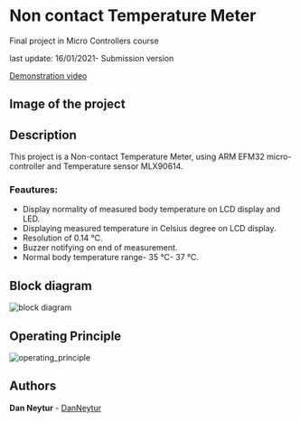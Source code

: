 # Non contact Temperature Meter
Final project in Micro Controllers course

last update: 16/01/2021- Submission version

[Demonstration video](https://www.youtube.com/watch?v=YVD9625Q05o&ab_channel=danneytur)

## Image of the project


## Description

This project is a Non-contact Temperature Meter, using ARM EFM32 micro-controller and Temperature sensor MLX90614.

### Feautures:

* Display normality of measured body temperature on LCD display and LED.
* Displaying measured temperature in Celsius degree on LCD display.
* Resolution of 0.14 °C.
* Buzzer notifying on end of measurement.
* Normal body temperature range- 35 °C- 37 °C.

## Block diagram 
![block diagram](https://user-images.githubusercontent.com/120782729/211019240-dfe6f4d1-0ee1-423a-a272-22c359211770.png)

## Operating Principle
![operating_principle](https://user-images.githubusercontent.com/120782729/211018338-77fdf310-eeb4-4c24-a634-a73d125a040b.png)

## Authors

**Dan Neytur** - [DanNeytur](https://github.com/DanNeytur)
